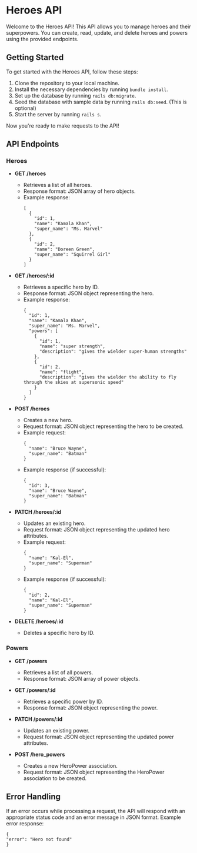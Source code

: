 # Heroes API

Welcome to the Heroes API! This API allows you to manage heroes and their superpowers. You can create, read, update, and delete heroes and powers using the provided endpoints.

## Getting Started

To get started with the Heroes API, follow these steps:

1. Clone the repository to your local machine.
2. Install the necessary dependencies by running `bundle install`.
3. Set up the database by running `rails db:migrate`.
4. Seed the database with sample data by running `rails db:seed`.  (This is optional)
5. Start the server by running `rails s`.

Now you're ready to make requests to the API!

## API Endpoints

### Heroes

- **GET /heroes**
  - Retrieves a list of all heroes.
  - Response format: JSON array of hero objects.
  - Example response:
    ```
    [
      {
        "id": 1,
        "name": "Kamala Khan",
        "super_name": "Ms. Marvel"
      },
      {
        "id": 2,
        "name": "Doreen Green",
        "super_name": "Squirrel Girl"
      }
    ]
    ```

- **GET /heroes/:id**
  - Retrieves a specific hero by ID.
  - Response format: JSON object representing the hero.
  - Example response:
    ```
    {
      "id": 1,
      "name": "Kamala Khan",
      "super_name": "Ms. Marvel",
      "powers": [
        {
          "id": 1,
          "name": "super strength",
          "description": "gives the wielder super-human strengths"
        },
        {
          "id": 2,
          "name": "flight",
          "description": "gives the wielder the ability to fly through the skies at supersonic speed"
        }
      ]
    }
    ```

- **POST /heroes**
  - Creates a new hero.
  - Request format: JSON object representing the hero to be created.
  - Example request:
    ```
    {
      "name": "Bruce Wayne",
      "super_name": "Batman"
    }
    ```
  - Example response (if successful):
    ```
    {
      "id": 3,
      "name": "Bruce Wayne",
      "super_name": "Batman"
    }
    ```

- **PATCH /heroes/:id**
  - Updates an existing hero.
  - Request format: JSON object representing the updated hero attributes.
  - Example request:
    ```
    {
      "name": "Kal-El",
      "super_name": "Superman"
    }
    ```
  - Example response (if successful):
    ```
    {
      "id": 2,
      "name": "Kal-El",
      "super_name": "Superman"
    }
    ```

- **DELETE /heroes/:id**
  - Deletes a specific hero by ID.

### Powers

- **GET /powers**
  - Retrieves a list of all powers.
  - Response format: JSON array of power objects.

- **GET /powers/:id**
  - Retrieves a specific power by ID.
  - Response format: JSON object representing the power.

- **PATCH /powers/:id**
  - Updates an existing power.
  - Request format: JSON object representing the updated power attributes.

- **POST /hero_powers**
  - Creates a new HeroPower association.
  - Request format: JSON object representing the HeroPower association to be created.

## Error Handling

If an error occurs while processing a request, the API will respond with an appropriate status code and an error message in JSON format. Example error response:

```
{
"error": "Hero not found"
}
```

